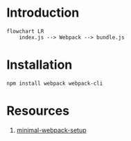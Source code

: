 # Introduction

```mermaid
flowchart LR
    index.js --> Webpack --> bundle.js
```

# Installation

```shell
npm install webpack webpack-cli
```

# Resources

1. [minimal-webpack-setup](https://kheohyeewei.medium.com/minimal-webpack-setup-a5f32c5f8960)
